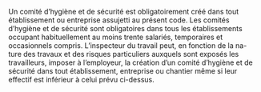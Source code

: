 Un comité d’hygiène et de sécurité est obligatoirement créé dans tout établissement ou entreprise assujetti au présent code.
Les comités d’hygiène et de sécurité sont obligatoires dans tous les établissements occupant habituellement au moins trente salariés, temporaires et occasionnels compris.
L’inspecteur du travail peut, en fonction de la na- ture des travaux et des risques particuliers auxquels sont exposés les travailleurs, imposer à l’employeur, la création d’un comité d’hygiène et de sécurité dans tout établissement, entreprise ou chantier même si leur effectif est inférieur à celui prévu ci-dessus.
